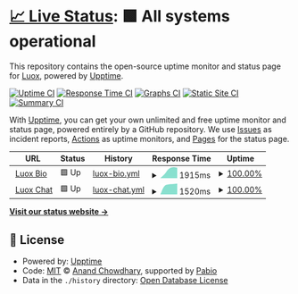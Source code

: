 # [📈 Live Status](https://LuoxYouTube.github.io/uptime): <!--live status--> **🟩 All systems operational**

This repository contains the open-source uptime monitor and status page for [Luox](https://replit.com/@LuoxYouTube), powered by [Upptime](https://github.com/upptime/upptime).

[![Uptime CI](https://github.com/LuoxYouTube/uptime/workflows/Uptime%20CI/badge.svg)](https://github.com/LuoxYouTube/uptime/actions?query=workflow%3A%22Uptime+CI%22)
[![Response Time CI](https://github.com/LuoxYouTube/uptime/workflows/Response%20Time%20CI/badge.svg)](https://github.com/LuoxYouTube/uptime/actions?query=workflow%3A%22Response+Time+CI%22)
[![Graphs CI](https://github.com/LuoxYouTube/uptime/workflows/Graphs%20CI/badge.svg)](https://github.com/LuoxYouTube/uptime/actions?query=workflow%3A%22Graphs+CI%22)
[![Static Site CI](https://github.com/LuoxYouTube/uptime/workflows/Static%20Site%20CI/badge.svg)](https://github.com/LuoxYouTube/uptime/actions?query=workflow%3A%22Static+Site+CI%22)
[![Summary CI](https://github.com/LuoxYouTube/uptime/workflows/Summary%20CI/badge.svg)](https://github.com/LuoxYouTube/uptime/actions?query=workflow%3A%22Summary+CI%22)

With [Upptime](https://upptime.js.org), you can get your own unlimited and free uptime monitor and status page, powered entirely by a GitHub repository. We use [Issues](https://github.com/LuoxYouTube/uptime/issues) as incident reports, [Actions](https://github.com/LuoxYouTube/uptime/actions) as uptime monitors, and [Pages](https://LuoxYouTube.github.io/uptime) for the status page.

<!--start: status pages-->
<!-- This summary is generated by Upptime (https://github.com/upptime/upptime) -->
<!-- Do not edit this manually, your changes will be overwritten -->
<!-- prettier-ignore -->
| URL | Status | History | Response Time | Uptime |
| --- | ------ | ------- | ------------- | ------ |
| <img alt="" src="https://icons.duckduckgo.com/ip3/luox.nexcord.pro.ico" height="13"> [Luox Bio](https://luox.nexcord.pro/) | 🟩 Up | [luox-bio.yml](https://github.com/luoxthedev/uptime/commits/HEAD/history/luox-bio.yml) | <details><summary><img alt="Response time graph" src="./graphs/luox-bio/response-time-week.png" height="20"> 1915ms</summary><br><a href="https://luoxthedev.github.io/uptime/history/luox-bio"><img alt="Response time 1915" src="https://img.shields.io/endpoint?url=https%3A%2F%2Fraw.githubusercontent.com%2Fluoxthedev%2Fuptime%2FHEAD%2Fapi%2Fluox-bio%2Fresponse-time.json"></a><br><a href="https://luoxthedev.github.io/uptime/history/luox-bio"><img alt="24-hour response time 1915" src="https://img.shields.io/endpoint?url=https%3A%2F%2Fraw.githubusercontent.com%2Fluoxthedev%2Fuptime%2FHEAD%2Fapi%2Fluox-bio%2Fresponse-time-day.json"></a><br><a href="https://luoxthedev.github.io/uptime/history/luox-bio"><img alt="7-day response time 1915" src="https://img.shields.io/endpoint?url=https%3A%2F%2Fraw.githubusercontent.com%2Fluoxthedev%2Fuptime%2FHEAD%2Fapi%2Fluox-bio%2Fresponse-time-week.json"></a><br><a href="https://luoxthedev.github.io/uptime/history/luox-bio"><img alt="30-day response time 1915" src="https://img.shields.io/endpoint?url=https%3A%2F%2Fraw.githubusercontent.com%2Fluoxthedev%2Fuptime%2FHEAD%2Fapi%2Fluox-bio%2Fresponse-time-month.json"></a><br><a href="https://luoxthedev.github.io/uptime/history/luox-bio"><img alt="1-year response time 1915" src="https://img.shields.io/endpoint?url=https%3A%2F%2Fraw.githubusercontent.com%2Fluoxthedev%2Fuptime%2FHEAD%2Fapi%2Fluox-bio%2Fresponse-time-year.json"></a></details> | <details><summary><a href="https://luoxthedev.github.io/uptime/history/luox-bio">100.00%</a></summary><a href="https://luoxthedev.github.io/uptime/history/luox-bio"><img alt="All-time uptime 100.00%" src="https://img.shields.io/endpoint?url=https%3A%2F%2Fraw.githubusercontent.com%2Fluoxthedev%2Fuptime%2FHEAD%2Fapi%2Fluox-bio%2Fuptime.json"></a><br><a href="https://luoxthedev.github.io/uptime/history/luox-bio"><img alt="24-hour uptime 100.00%" src="https://img.shields.io/endpoint?url=https%3A%2F%2Fraw.githubusercontent.com%2Fluoxthedev%2Fuptime%2FHEAD%2Fapi%2Fluox-bio%2Fuptime-day.json"></a><br><a href="https://luoxthedev.github.io/uptime/history/luox-bio"><img alt="7-day uptime 100.00%" src="https://img.shields.io/endpoint?url=https%3A%2F%2Fraw.githubusercontent.com%2Fluoxthedev%2Fuptime%2FHEAD%2Fapi%2Fluox-bio%2Fuptime-week.json"></a><br><a href="https://luoxthedev.github.io/uptime/history/luox-bio"><img alt="30-day uptime 100.00%" src="https://img.shields.io/endpoint?url=https%3A%2F%2Fraw.githubusercontent.com%2Fluoxthedev%2Fuptime%2FHEAD%2Fapi%2Fluox-bio%2Fuptime-month.json"></a><br><a href="https://luoxthedev.github.io/uptime/history/luox-bio"><img alt="1-year uptime 100.00%" src="https://img.shields.io/endpoint?url=https%3A%2F%2Fraw.githubusercontent.com%2Fluoxthedev%2Fuptime%2FHEAD%2Fapi%2Fluox-bio%2Fuptime-year.json"></a></details>
| <img alt="" src="https://icons.duckduckgo.com/ip3/chat.nexcord.pro.ico" height="13"> [Luox Chat](https://chat.nexcord.pro/) | 🟩 Up | [luox-chat.yml](https://github.com/luoxthedev/uptime/commits/HEAD/history/luox-chat.yml) | <details><summary><img alt="Response time graph" src="./graphs/luox-chat/response-time-week.png" height="20"> 1520ms</summary><br><a href="https://luoxthedev.github.io/uptime/history/luox-chat"><img alt="Response time 1520" src="https://img.shields.io/endpoint?url=https%3A%2F%2Fraw.githubusercontent.com%2Fluoxthedev%2Fuptime%2FHEAD%2Fapi%2Fluox-chat%2Fresponse-time.json"></a><br><a href="https://luoxthedev.github.io/uptime/history/luox-chat"><img alt="24-hour response time 1520" src="https://img.shields.io/endpoint?url=https%3A%2F%2Fraw.githubusercontent.com%2Fluoxthedev%2Fuptime%2FHEAD%2Fapi%2Fluox-chat%2Fresponse-time-day.json"></a><br><a href="https://luoxthedev.github.io/uptime/history/luox-chat"><img alt="7-day response time 1520" src="https://img.shields.io/endpoint?url=https%3A%2F%2Fraw.githubusercontent.com%2Fluoxthedev%2Fuptime%2FHEAD%2Fapi%2Fluox-chat%2Fresponse-time-week.json"></a><br><a href="https://luoxthedev.github.io/uptime/history/luox-chat"><img alt="30-day response time 1520" src="https://img.shields.io/endpoint?url=https%3A%2F%2Fraw.githubusercontent.com%2Fluoxthedev%2Fuptime%2FHEAD%2Fapi%2Fluox-chat%2Fresponse-time-month.json"></a><br><a href="https://luoxthedev.github.io/uptime/history/luox-chat"><img alt="1-year response time 1520" src="https://img.shields.io/endpoint?url=https%3A%2F%2Fraw.githubusercontent.com%2Fluoxthedev%2Fuptime%2FHEAD%2Fapi%2Fluox-chat%2Fresponse-time-year.json"></a></details> | <details><summary><a href="https://luoxthedev.github.io/uptime/history/luox-chat">100.00%</a></summary><a href="https://luoxthedev.github.io/uptime/history/luox-chat"><img alt="All-time uptime 100.00%" src="https://img.shields.io/endpoint?url=https%3A%2F%2Fraw.githubusercontent.com%2Fluoxthedev%2Fuptime%2FHEAD%2Fapi%2Fluox-chat%2Fuptime.json"></a><br><a href="https://luoxthedev.github.io/uptime/history/luox-chat"><img alt="24-hour uptime 100.00%" src="https://img.shields.io/endpoint?url=https%3A%2F%2Fraw.githubusercontent.com%2Fluoxthedev%2Fuptime%2FHEAD%2Fapi%2Fluox-chat%2Fuptime-day.json"></a><br><a href="https://luoxthedev.github.io/uptime/history/luox-chat"><img alt="7-day uptime 100.00%" src="https://img.shields.io/endpoint?url=https%3A%2F%2Fraw.githubusercontent.com%2Fluoxthedev%2Fuptime%2FHEAD%2Fapi%2Fluox-chat%2Fuptime-week.json"></a><br><a href="https://luoxthedev.github.io/uptime/history/luox-chat"><img alt="30-day uptime 100.00%" src="https://img.shields.io/endpoint?url=https%3A%2F%2Fraw.githubusercontent.com%2Fluoxthedev%2Fuptime%2FHEAD%2Fapi%2Fluox-chat%2Fuptime-month.json"></a><br><a href="https://luoxthedev.github.io/uptime/history/luox-chat"><img alt="1-year uptime 100.00%" src="https://img.shields.io/endpoint?url=https%3A%2F%2Fraw.githubusercontent.com%2Fluoxthedev%2Fuptime%2FHEAD%2Fapi%2Fluox-chat%2Fuptime-year.json"></a></details>

<!--end: status pages-->

[**Visit our status website →**](https://LuoxYouTube.github.io/uptime)

## 📄 License

- Powered by: [Upptime](https://github.com/upptime/upptime)
- Code: [MIT](./LICENSE) © [Anand Chowdhary](https://anandchowdhary.com), supported by [Pabio](https://pabio.com)
- Data in the `./history` directory: [Open Database License](https://opendatacommons.org/licenses/odbl/1-0/)

